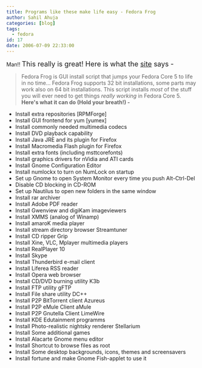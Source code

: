 ```yaml
---
title: Programs like these make life easy - Fedora Frog
author: Sahil Ahuja
categories: [blog]
tags:
  - fedora
id: 17
date: 2006-07-09 22:33:00
---
```


Man!!
<span style="font-size:130%;">This really is great! Here is what the [site](http://easylinux.info/wiki/Fedora_frog) says -</span>
> Fedora Frog is GUI install script that jumps your Fedora Core 5 to life in no time...  Fedora Frog supports 32 bit installations, some parts may work also on 64 bit installations.
This script installs <span style="font-style:italic;">most</span> of the stuff you will ever need to get things <span style="font-style:italic;">really working</span> in Fedora Core 5\. <span style="font-weight:bold;">Here's what it can do (Hold your breath!) -</span>

*   Install extra repositories [RPMForge]
*   Install GUI frontend for yum [yumex]
*   Install commonly needed multimedia codecs
*   Install DVD playback capability
*   Install Java JRE and its plugin for Firefox
*   Install Macromedia Flash plugin for Firefox
*   Install extra fonts (including msttcorefonts)
*   Install graphics drivers for nVidia and ATI cards
*   Install Gnome Configuration Editor
*   Install numlockx to turn on NumLock on startup
*   Set up Gnome to open System Monitor every time you push Alt-Ctrl-Del
*   Disable CD blocking in CD-ROM
*   Set up Nautilus to open new folders in the same window
*   Install rar archiver
*   Install Adobe PDF reader
*   Install Gwenview and digiKam imageviewers
*   Install XMMS (analog of Winamp)
*   Install amaroK media player
*   Install stream directory browser Streamtuner
*   Install CD ripper Grip
*   Install Xine, VLC, Mplayer multimedia players
*   Install RealPlayer 10
*   Install Skype
*   Install Thunderbird e-mail client
*   Install Liferea RSS reader
*   Install Opera web browser
*   Install CD/DVD burning utility K3b
*   Install FTP utility gFTP
*   Install File share utility DC++
*   Install P2P BitTorrent client Azureus
*   Install P2P eMule Client aMule
*   Install P2P Gnutella Client LimeWire
*   Install KDE Edutainment programms
*   Install Photo-realistic nightsky renderer Stellarium
*   Install Some additional games
*   Install Alacarte Gnome menu editor
*   Install Shortcut to browse files as root
*   Install Some desktop backgrounds, icons, themes and screensavers
*   Install fortune and make Gnome Fish-applet to use it